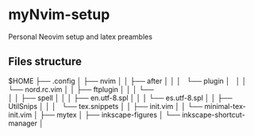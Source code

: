 
# myNvim-setup

Personal Neovim setup and latex preambles

## Files structure

$HOME
├── .config
│   ├── nvim
│   │   ├── after
│   │   │   └── plugin
│   │   │       └── nord.rc.vim 
│   │   ├── ftplugin
│   │   │   └──  
│   │   ├── spell
│   │   │   ├── en.utf-8.spl
│   │   │   └── es.utf-8.spl
│   │   ├── UtilSnips
│   │   │   └── tex.snippets
│   │   ├── init.vim
│   │   └── minimal-tex-init.vim
│   ├── mytex
│   ├── inkscape-figures
│   └── inkscape-shortcut-manager
│
